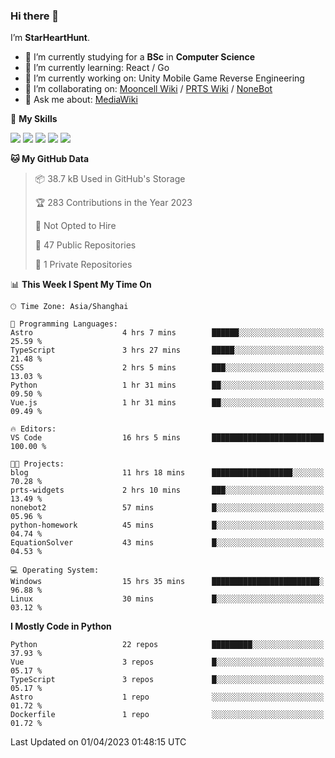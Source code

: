 ### Hi there 👋

I’m **StarHeartHunt**.

- 🏫 I’m currently studying for a **BSc** in **Computer Science**
- 🌱 I’m currently learning: React / Go
- 🔭 I’m currently working on: Unity Mobile Game Reverse Engineering
- 👯 I’m collaborating on: [Mooncell Wiki](https://fgo.wiki/) / [PRTS Wiki](http://prts.wiki/) / [NoneBot](https://github.com/nonebot)
- 💬 Ask me about: [MediaWiki](https://www.mediawiki.org)

🌟 **My Skills**

![](https://img.shields.io/badge/-Python-3e74a2?style=flat-square&logo=Python&logoColor=fff)
![](https://img.shields.io/badge/-Vue-4fc08d?style=flat-square&logo=vue.js&logoColor=fff)
![](https://img.shields.io/badge/-Node.js-339933?style=flat-square&logo=node.js&logoColor=fff)
![](https://img.shields.io/badge/-Linux-000000?style=flat-square&logo=Linux&logoColor=fff)
![](https://img.shields.io/badge/-Dotnet-512bd4?style=flat-square&logo=.net&logoColor=fff)

<!--START_SECTION:waka-->
**🐱 My GitHub Data** 

> 📦 38.7 kB Used in GitHub's Storage 
 > 
> 🏆 283 Contributions in the Year 2023
 > 
> 🚫 Not Opted to Hire
 > 
> 📜 47 Public Repositories 
 > 
> 🔑 1 Private Repositories 
 > 
📊 **This Week I Spent My Time On** 

```text
🕑︎ Time Zone: Asia/Shanghai

💬 Programming Languages: 
Astro                    4 hrs 7 mins        ██████░░░░░░░░░░░░░░░░░░░   25.59 % 
TypeScript               3 hrs 27 mins       █████░░░░░░░░░░░░░░░░░░░░   21.48 % 
CSS                      2 hrs 5 mins        ███░░░░░░░░░░░░░░░░░░░░░░   13.03 % 
Python                   1 hr 31 mins        ██░░░░░░░░░░░░░░░░░░░░░░░   09.50 % 
Vue.js                   1 hr 31 mins        ██░░░░░░░░░░░░░░░░░░░░░░░   09.49 % 

🔥 Editors: 
VS Code                  16 hrs 5 mins       █████████████████████████   100.00 % 

🐱‍💻 Projects: 
blog                     11 hrs 18 mins      ██████████████████░░░░░░░   70.28 % 
prts-widgets             2 hrs 10 mins       ███░░░░░░░░░░░░░░░░░░░░░░   13.49 % 
nonebot2                 57 mins             █░░░░░░░░░░░░░░░░░░░░░░░░   05.96 % 
python-homework          45 mins             █░░░░░░░░░░░░░░░░░░░░░░░░   04.74 % 
EquationSolver           43 mins             █░░░░░░░░░░░░░░░░░░░░░░░░   04.53 % 

💻 Operating System: 
Windows                  15 hrs 35 mins      ████████████████████████░   96.88 % 
Linux                    30 mins             █░░░░░░░░░░░░░░░░░░░░░░░░   03.12 % 
```

**I Mostly Code in Python** 

```text
Python                   22 repos            █████████░░░░░░░░░░░░░░░░   37.93 % 
Vue                      3 repos             █░░░░░░░░░░░░░░░░░░░░░░░░   05.17 % 
TypeScript               3 repos             █░░░░░░░░░░░░░░░░░░░░░░░░   05.17 % 
Astro                    1 repo              ░░░░░░░░░░░░░░░░░░░░░░░░░   01.72 % 
Dockerfile               1 repo              ░░░░░░░░░░░░░░░░░░░░░░░░░   01.72 % 
```




 Last Updated on 01/04/2023 01:48:15 UTC
<!--END_SECTION:waka-->
